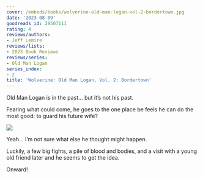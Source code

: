 ```yaml
---
cover: /embeds/books/wolverine-old-man-logan-vol-2-bordertown.jpg
date: '2023-08-09'
goodreads_id: 29507111
rating: 4
reviews/authors:
- Jeff Lemire
reviews/lists:
- 2023 Book Reviews
reviews/series:
- Old Man Logan
series_index:
- 2
title: 'Wolverine: Old Man Logan, Vol. 2: Bordertown'
---
```

Old Man Logan is in the past… but it’s not his past. 

Fearing what could come, he goes to the one place be feels he can do the most good: to guard his future wife?

![](/embeds/books/attachments/old-man-logan-2-textbundle-fba77f.png)

Yeah… I’m not sure what else he thought might happen. 

Luckily, a few big fights, a pile of blood and bodies, and a visit with a young old friend later and he seems to get the idea. 

Onward!

<!--more-->